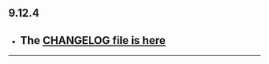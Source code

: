 ## 9.12.4

- ## The [CHANGELOG file is here](https://flutter-sound.canardoux.xyz/changelog.html)

-----------------------------------------------------------------------------------------------------------------------------------

